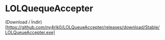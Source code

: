 # LOLQuequeAccepter
(Download / İndir)[https://github.com/ny4rlk0/LOLQueueAccepter/releases/download/Stable/LOLQueueAccepter.exe]
